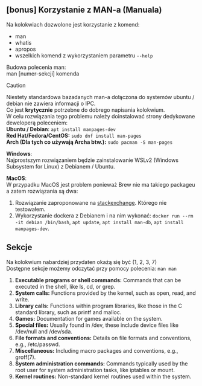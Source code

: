 
## [bonus] Korzystanie z MAN-a (Manuala)
  
Na kolokwiach dozwolone jest korzystanie z komend:  
- man   
- whatis  
- apropos  
- wszelkich komend z wykorzystaniem parametru `--help`  

Budowa polecenia man:  
man [numer-sekcji] komenda  

> [!CAUTION]
> Niestety standardowa bazadanych man-a dołączona do systemów ubuntu / debian nie zawiera informacji o IPC.  
> Co jest **krytycznie** potrzebne do dobrego napisania kolokwium.  
> W celu rozwiązania tego problemu należy doinstalować strony dedykowane deweloperą poleceniem:  
> **Ubuntu / Debian**: `apt install manpages-dev`  
> **Red Hat/Fedora/CentOS:** `sudo dnf install man-pages`  
> **Arch (Dla tych co używają Archa btw.):** `sudo pacman -S man-pages`  
> 
> **Windows**:  
> Najprostszym rozwiązaniem będzie zainstalowanie WSLv2 (Windows Subsystem for Linux) z Debianem / Ubuntu.  
>   
> **MacOS**:  
> W przypadku MacOS jest problem ponieważ Brew nie ma takiego packageu a zatem rozwiązania są dwa:  
> 1. Rozwiązanie zaproponowane na [stackexchange](https://apple.stackexchange.com/questions/87863/where-are-the-posix-message-functions-msgsnd-msgrcv-etc-man-pages-in-mac). Którego nie testowałem.  
> 2. Wykorzystanie dockera z Debianem i na nim wykonać: `docker run --rm -it debian /bin/bash`, `apt update`, `apt install man-db`, `apt install manpages-dev`.   


## Sekcje
Na kolokwium nabardziej przydaten okażą się być (1, 2, 3, 7)  
Dostępne sekcje możemy odczytać przy pomocy polecenia:
```man man```
1.   **Executable programs or shell commands:** Commands that can be executed in the shell, like ls, cd, or grep.
2.   **System calls:** Functions provided by the kernel, such as open, read, and write.
3.   **Library calls:** Functions within program libraries, like those in the C standard library, such as printf and malloc.
4.   **Games:** Documentation for games available on the system.
5.   **Special files:** Usually found in /dev, these include device files like /dev/null and /dev/sda.
6.   **File formats and conventions:** Details on file formats and conventions, e.g., /etc/passwd.
7.   **Miscellaneous:** Including macro packages and conventions, e.g., groff(7).
8.   **System administration commands:** Commands typically used by the root user for system administration tasks, like iptables or mount.
9.   **Kernel routines:** Non-standard kernel routines used within the system.

